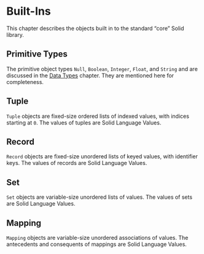 # Built-Ins
This chapter describes the objects built in to the standard “core” Solid library.



## Primitive Types
The primitive object types `Null`, `Boolean`, `Integer`, `Float`, and `String`
and are discussed in the [Data Types](./data-types.md) chapter.
They are mentioned here for completeness.



## Tuple
`Tuple` objects are fixed-size ordered lists of indexed values, with indices starting at `0`.
The values of tuples are Solid Language Values.



## Record
`Record` objects are fixed-size unordered lists of keyed values, with identifier keys.
The values of records are Solid Language Values.



## Set
`Set` objects are variable-size unordered lists of values.
The values of sets are Solid Language Values.



## Mapping
`Mapping` objects are variable-size unordered associations of values.
The antecedents and consequents of mappings are Solid Language Values.
